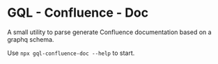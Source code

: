 # GQL - Confluence - Doc

A small utility to parse generate Confluence documentation based on a graphq schema.

Use `npx gql-confluence-doc --help` to start. 
